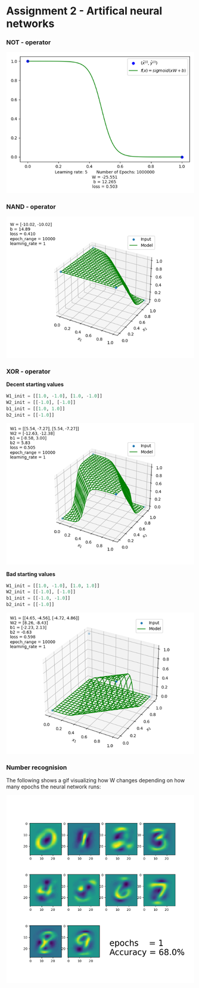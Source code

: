 # Assignment 2 - Artifical neural networks

### NOT - operator

![](./images/a_plot.png)

### NAND - operator
![](./images/b_plot.png)

### XOR - operator
**Decent starting values**

```python
W1_init = [[1.0, -1.0], [1.0, -1.0]]
W2_init = [[-1.0], [-1.0]]
b1_init = [[1.0, 1.0]]
b2_init = [[-1.0]]
```

![](./images/c_plot.png)

**Bad starting values**

```python
W1_init = [[1.0, -1.0], [1.0, 1.0]]
W2_init = [[-1.0], [-1.0]]
b1_init = [[-1.0, -1.0]]
b2_init = [[-1.0]]
```



![](./images/c_plot_bad.png)

### Number recognision

The following shows a gif visualizing how W changes depending on how many epochs the neural network runs:

![oppgD gif](./images/d_visualization.gif)


